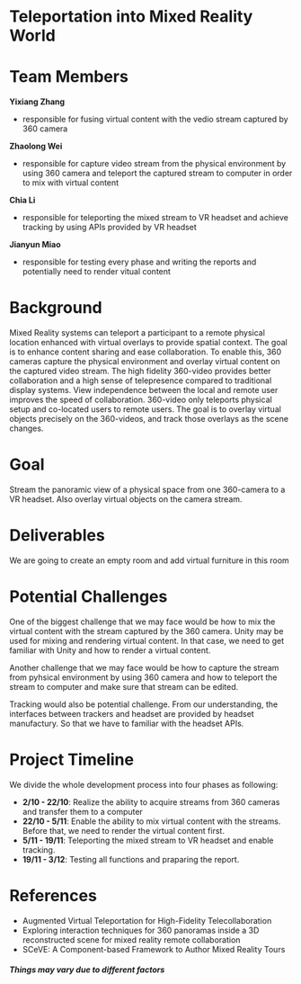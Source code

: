 # Teleportation into Mixed Reality World

# Team Members

**Yixiang Zhang**
* responsible for fusing virtual content with the vedio stream captured by 360 camera
    
**Zhaolong Wei**
* responsible for capture video stream from the physical environment by using 360 camera and teleport the captured stream to computer in order to mix with virtual content 

**Chia Li**
* responsible for teleporting the mixed stream to VR headset and achieve tracking by using APIs provided by VR headset

**Jianyun Miao**
* responsible for testing every phase and writing the reports and potentially need to render vitual content
  
# Background
Mixed Reality systems can teleport a participant to a remote physical location
enhanced with virtual overlays to provide spatial context. The goal is to enhance content sharing
and ease collaboration. To enable this, 360 cameras capture the physical environment and overlay
virtual content on the captured video stream. The high fidelity 360-video provides better
collaboration and a high sense of telepresence compared to traditional display systems. View
independence between the local and remote user improves the speed of collaboration. 360-video
only teleports physical setup and co-located users to remote users. The goal is to overlay virtual
objects precisely on the 360-videos, and track those overlays as the scene changes.

# Goal
Stream the panoramic view of a physical space from one 360-camera to a VR headset. Also
overlay virtual objects on the camera stream.

# Deliverables
We are going to create an empty room and add virtual furniture in this room

# Potential Challenges
One of the biggest challenge that we may face would be how to mix the virtual content with the stream captured by the 360 camera. Unity may be used for mixing and rendering virtual content. In that case, we need to get familiar with Unity and how to render a virtual content.

Another challenge that we may face would be how to capture the stream from pyhsical environment by using 360 camera and how to teleport the stream to computer and make sure that stream can be edited.

Tracking would also be potential challenge. From our understanding, the interfaces between trackers and headset are provided by headset manufactury. So that we have to familiar with the headset APIs.

# Project Timeline
We divide the whole development process into four phases as following:
  * **2/10 - 22/10**: Realize the ability to acquire streams from 360 cameras and transfer them to a computer
  * **22/10 - 5/11**: Enable the ability to mix virtual content with the streams. Before that, we need to render the virtual content first.
  * **5/11 - 19/11**: Teleporting the mixed stream to VR headset and enable tracking.
  * **19/11 - 3/12**: Testing all functions and praparing the report.

# References
* Augmented Virtual Teleportation for High-Fidelity Telecollaboration
* Exploring interaction techniques for 360 panoramas inside a 3D reconstructed scene for mixed
reality remote collaboration
* SCeVE: A Component-based Framework to Author Mixed Reality Tours

##### **Things may vary due to different factors**